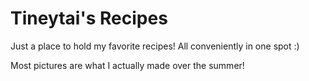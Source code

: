 # Tineytai's Recipes
Just a place to hold my favorite recipes! All conveniently in one spot :)

Most pictures are what I actually made over the summer!
